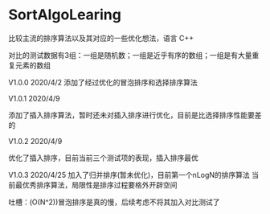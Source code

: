 # SortAlgoLearing
比较主流的排序算法以及其对应的一些优化想法，语言 C++

对比的测试数据有3组：一组是随机数；一组是近乎有序的数组；一组是有大量重复元素的数组

V1.0.0    2020/4/2
添加了经过优化的冒泡排序和选择排序算法

V1.0.1   2020/4/9

添加了插入排序算法，暂时还未对插入排序进行优化，目前是比选择排序性能要差的

V1.0.2 2020/4/9

优化了插入排序，目前当前三个测试项的表现，插入排序最优

V1.0.3 2020/4/25
加入了归并排序(暂未优化)，目前第一个nLogN的排序算法
当前最优秀排序算法，局限性是排序过程要格外开辟空间

吐槽：(O(N^2))冒泡排序是真的慢，后续考虑不将其加入对比测试了



